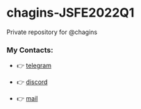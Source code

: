 # chagins-JSFE2022Q1
Private repository for @chagins

### My Contacts:

- :point_right: [telegram](https://t.me/chagins)

- :point_right: [discord](https://discordapp.com/users/878959404060405801)

- :point_right: [mail](mailto://chagin_yav@hotmail.com)
